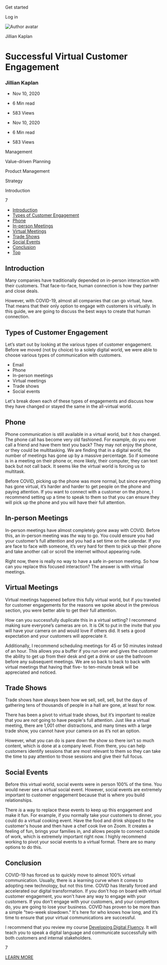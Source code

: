 <span data-css-15b13by="" aria-hidden="false">Get started</span>

<span data-css-15b13by="" aria-hidden="false">Log in</span>

<img src="../../pluralsight.imgix.net/author/lg/99a500ba-46c4-476e-a0f9-0db012125da9.jpg" alt="Author avatar" class="jsx-3841407315" />

Jillian Kaplan

Successful Virtual Customer Engagement
======================================

### Jillian Kaplan

-   Nov 10, 2020
-   6 Min read
-   583 Views

-   Nov 10, 2020
-   <span class="jsx-3759398792" itemprop="timeRequired">6 Min</span> read
-   583 Views

<span class="jsx-3759398792"></span>

<span data-css-1997kh1="">Management</span>

<span class="jsx-3759398792"></span>

<span data-css-1997kh1="">Value-driven Planning</span>

<span class="jsx-3759398792"></span>

<span data-css-1997kh1="">Product Management</span>

<span class="jsx-3759398792"></span>

<span data-css-1997kh1="">Strategy</span>

Introduction

7

-   <a href="#module-introduction" class="menu-link">Introduction</a>
-   <a href="#module-typesofcustomerengagement" class="menu-link">Types of Customer Engagement</a>
-   <a href="#module-phone" class="menu-link">Phone</a>
-   <a href="#module-inpersonmeetings" class="menu-link">In-person Meetings</a>
-   <a href="#module-virtualmeetings" class="menu-link">Virtual Meetings</a>
-   <a href="#module-tradeshows" class="menu-link">Trade Shows</a>
-   <a href="#module-socialevents" class="menu-link">Social Events</a>
-   <a href="#module-conclusion" class="menu-link">Conclusion</a>
-   <a href="#top" class="menu-link">Top</a>

Introduction
------------

Many companies have traditionally depended on in-person interaction with their customers. That face-to-face, human connection is how they partner and close deals.

However, with COVID-19, almost all companies that can go virtual, have. That means that their only option to engage with customers is virtually. In this guide, we are going to discuss the best ways to create that human connection.

Types of Customer Engagement
----------------------------

Let’s start out by looking at the various types of customer engagement. Before we moved (not by choice) to a solely digital world, we were able to choose various types of communication with customers.

-   Email
-   Phone
-   In-person meetings
-   Virtual meetings
-   Trade shows
-   Social events

Let's break down each of these types of engagements and discuss how they have changed or stayed the same in the all-virtual world.

Phone
-----

Phone communication is still available in a virtual world, but it *has* changed. The phone call has become very old fashioned. For example, do you ever call a friend and have them text you back? They may not enjoy the phone, or they could be multitasking. We are finding that in a digital world, the number of meetings has gone up by a massive percentage. So if someone is in a meeting on their phone or, more likely, their computer, they can text back but not call back. It seems like the virtual world is forcing us to multitask.

Before COVID, picking up the phone was more normal, but since everything has gone virtual, it’s harder and harder to get people on the phone and paying attention. If you want to connect with a customer on the phone, I recommend setting up a time to speak to them so that you can ensure they will pick up the phone and you will have their full attention.

In-person Meetings
------------------

In-person meetings have almost completely gone away with COVID. Before this, an in-person meeting was *the* way to go. You could ensure you had your customer’s full attention and you had a set time on the calendar. If you are face to face with someone, it’s very hard for them to pick up their phone and take another call or scroll the internet without appearing rude.

Right now, there is really no way to have a safe in-person meeting. So how can you replace this focused interaction? The answer is with virtual meetings.

Virtual Meetings
----------------

Virtual meetings happened before this fully virtual world, but if you traveled for customer engagements for the reasons we spoke about in the previous section, you were better able to get their full attention.

How can you successfully duplicate this in a virtual setting? I recommend making sure everyone’s cameras are on. It is OK to put in the invite that you will have your camera on and would love if others did. It sets a good expectation and your customers will appreciate it.

Additionally, I recommend scheduling meetings for 45 or 50 minutes instead of an hour. This allows you a buffer if you run over and gives the customer the ability to get up from their desk and get a drink or use the bathroom before any subsequent meetings. We are so back to back to back with virtual meetings that having that five- to ten-minute break will be appreciated and noticed.

Trade Shows
-----------

Trade shows have always been how we sell, sell, sell, but the days of gathering tens of thousands of people in a hall are gone, at least for now.

There has been a pivot to virtual trade shows, but it’s important to realize that you are *not* going to have people's full attention. Just like a virtual meeting, there are 1,001 other distractions, and many times with a large trade show, you cannot have your camera on as it’s not an option.

However, what you can do is pare down the show so there isn’t so much content, which is done at a company level. From there, you can help customers identify sessions that are most relevant to them so they can take the time to pay attention to those sessions and give their full focus.

Social Events
-------------

Before this virtual world, social events were in person 100% of the time. You would never see a virtual social event. However, social events are extremely important to customer engagement because that is where you build relationships.

There *is* a way to replace these events to keep up this engagement and make it fun. For example, if you normally take your customers to dinner, you could do a virtual cooking event. Have the food and drink shipped to the customer's house and then have a chef cook live on Zoom. It creates a feeling of fun, brings your families in, and allows people to connect outside of work, which is extremely important right now. I highly recommend working to pivot your social events to a virtual format. There are so many options to do this.

Conclusion
----------

COVID-19 has forced us to quickly move to almost 100% virtual communication. Usually, there is a learning curve when it comes to adopting new technology, but not this time. COVID has literally forced and accelerated our digital transformation. If you don't hop on board with virtual customer engagement, you won't have any way to engage with your customers. If you don’t engage with your customers, and your competitors do, you are going to lose your business. COVID has proven to be more than a simple "two-week slowdown." It's here for who knows how long, and it’s time to ensure that your virtual communications are successful.

I recommend that you review my course [Developing Digital Fluency](https://www.pluralsight.com/courses/developing-digital-fluency). It will teach you to speak a digital language and communicate successfully with both customers and internal stakeholders.

7

[<span data-css-15b13by="" aria-hidden="false">LEARN MORE</span>](https://www.pluralsight.com/product/paths)
